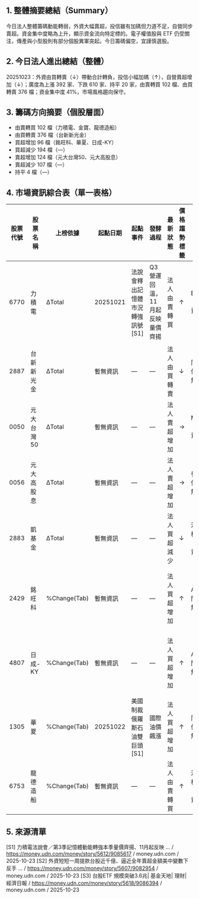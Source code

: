 ## 1. 整體摘要總結（Summary）
今日法人整體籌碼動能轉弱，外資大幅賣超，投信雖有加碼但力道不足，自營同步賣超。資金集中度略為上升，顯示資金流向特定標的。電子權值股與 ETF 仍受關注，傳產與小型股則有部分個股異軍突起。今日籌碼偏空，宜謹慎選股。

## 2. 今日法人進出總結（整體）
20251023：外資由買轉賣（↓）帶動合計轉負，投信小幅加碼（↑），自營賣超增加（↓）；廣度為上漲 392 家、下跌 610 家、持平 20 家，由賣轉買 102 檔、由買轉賣 376 檔；資金集中度 41%，市場風格趨向保守。

## 3. 籌碼方向摘要（個股層面）
- 由賣轉買 102 檔（力積電、金寶、龍德造船）
- 由買轉賣 376 檔（台新新光金）
- 買超增加 96 檔（銘旺科、華夏、日成-KY）
- 買超減少 194 檔（—）
- 賣超增加 124 檔（元大台灣50、元大高股息）
- 賣超減少 107 檔（—）
- 持平 4 檔（—）

## 4. 市場資訊綜合表（單一表格）
| 股票代號 | 股票名稱 | 上榜依據 | 起點日期 | 起點事件 | 發酵過程 | 最新狀態 | 價格趨勢標籤 | 合理價格參考 | 操作建議 | 操作建議說明 | 上漲潛力判斷 | 資料來源SID |
|---|---|---|---|---|---|---|---|---|---|---|---|---|
| 6770 | 力積電 | ΔTotal | 20251021 | 法說會釋出記憶體市況轉強訊號 [S1] | Q3 營運回溫，11 月起反映量價齊揚 | 法人由賣轉買 |  ↑ | EPS×PE（暫無資訊） | 短線 | 關注記憶體價格走勢 | 具上漲潛力 | S1 |
| 2887 | 台新新光金 | ΔTotal | 暫無資訊 | — | — | 法人由買轉賣 | ↓ | 同業均值（暫無資訊） | 不入場 | 籌碼轉弱 | 偏弱 | S2 |
| 0050 | 元大台灣50 | ΔTotal | 暫無資訊 | — | — | 法人賣超增加 | → | MA60（暫無資訊） | 中長線 | 逢低布局 | 中性 | S2 |
| 0056 | 元大高股息 | ΔTotal | 暫無資訊 | — | — | 法人賣超增加 | → | 參考淨值（暫無資訊） | 中長線 | 逢低布局 | 中性 | S3 |
| 2883 | 凱基金 | ΔTotal | 暫無資訊 | — | — | 法人買超減少 | ↓ | 法人目標價（暫無資訊） | 短線 | 觀察外資動向 | 中性 | S2 |
| 2429 | 銘旺科 | %Change(Tab) | 暫無資訊 | — | — | 法人買超增加 | ↑ | ATR 區間（暫無資訊） | 短線 | 關注法人持續性 | 具上漲潛力 | — |
| 4807 | 日成-KY | %Change(Tab) | 暫無資訊 | — | — | 法人買超增加 | ↑ | ATR 區間（暫無資訊） | 短線 | 關注法人持續性 | 具上漲潛力 | — |
| 1305 | 華夏 | %Change(Tab) | 20251022 | 美國制裁俄羅斯石油雙巨頭 [S1] | 國際油價飆漲 | 法人買超增加 | ↑ | 同業均值（暫無資訊） | 短線 | 留意油價波動 | 中性 | S1 |
| 6753 | 龍德造船 | %Change(Tab) | 暫無資訊 | — | — | 法人由賣轉買 | ↑ | 法人目標價（暫無資訊） | 中長線 | 具國防題材 | 具上漲潛力 | S1 |

## 5. 來源清單
[S1] 力積電法說會／第3季記憶體動能轉強本季量價齊揚、11月起反映 ... / https://money.udn.com/money/story/5612/9085617 / money.udn.com / 2025-10-23
[S2] 外資短短一周提款台股近千億、逼近全年賣超金額美中變數下反手 ... / https://money.udn.com/money/story/5607/9082954 / money.udn.com / 2025-10-23
[S3] 台股ETF 規模突破3.6兆| 基金天地| 理財| 經濟日報 / https://money.udn.com/money/story/5618/9086394 / money.udn.com / 2025-10-23

